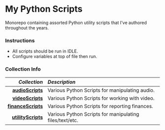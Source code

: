 # My Python Scripts
Monorepo containing assorted Python utility scripts that I've authored throughout the years.

### Instructions
  * All scripts should be run in IDLE.
  * Configure variables at top of file then run.

### Collection Info
*Collection* | *Description*
-----:|:-----
**[audioScripts](audioScripts)** | Various Python Scripts for manipulating audio.
**[videoScripts](videoScripts)** | Various Python Scripts for working with video.
**[financeScripts](financeScripts)** | Various Python Scripts for reporting finances.
**[utilityScripts](utilityScripts)** | Various Python Scripts for manipulating files/text/etc.
